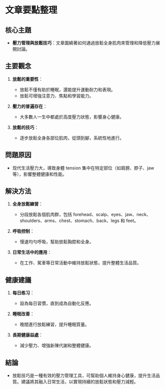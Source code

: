 # 文章要點整理

## 核心主題
- **壓力管理與放鬆技巧**：文章圍繞著如何通過放鬆全身肌肉來管理和降低壓力展開討論。

## 主要觀念
1. **放鬆的重要性**：
   - 放鬆不僅有助於睡眠，還能提升運動耐力和表現。
   - 放鬆可增強注意力、焦點和學習能力。
   
2. **壓力的普遍存在**：
   - 大多數人一生中都處於高度壓力狀態，影響身心健康。

3. **放鬆的技巧**：
   - 逐步放鬆全身各部位肌肉，從頭到腳，系統性地進行。

## 問題原因
- 现代生活壓力大，導致身體 tension 集中在特定部位（如肩膀、脖子、jaw 等），影響整體健康和性能。

## 解決方法
1. **全身放鬆練習**：
   - 分段放鬆各個肌肉群，包括 forehead、scalp、eyes、jaw、neck、shoulders、arms、chest、stomach、back、legs 和 feet。
   
2. **呼吸控制**：
   - 慢速均勻呼吸，幫助放鬆胸腔和全身。

3. **日常生活中的應用**：
   - 在工作、駕車等日常活動中維持放鬆狀態，提升整體生活品質。

## 健康建議
1. **每日练习**：
   - 設為每日習慣，直到成為自動化反應。

2. **睡眠改善**：
   - 晚間進行放鬆練習，提升睡眠質量。

3. **長期健康益處**：
   - 減少壓力、增強新陳代謝和整體健康。

## 結論
- 放鬆技巧是一種有效的壓力管理工具，可幫助個人維持身心健康，提升生活品質。建議將其融入日常生活，以實現持續的放鬆狀態和壓力減輕。